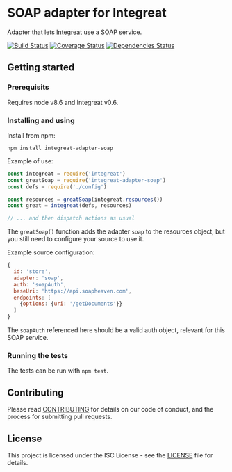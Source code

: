 # SOAP adapter for Integreat

Adapter that lets
[Integreat](https://github.com/integreat-io/integreat) use a SOAP service.

[![Build Status](https://travis-ci.org/integreat-io/integreat-adapter-soap.svg?branch=master)](https://travis-ci.org/integreat-io/integreat-adapter-soap)
[![Coverage Status](https://coveralls.io/repos/github/integreat-io/integreat-adapter-soap/badge.svg?branch=master)](https://coveralls.io/github/integreat-io/integreat-adapter-soap?branch=master)
[![Dependencies Status](https://tidelift.com/badges/github/integreat-io/integreat-adapter-soap?style=flat)](https://tidelift.com/repo/github/integreat-io/integreat-adapter-soap)

## Getting started

### Prerequisits

Requires node v8.6 and Integreat v0.6.

### Installing and using

Install from npm:

```
npm install integreat-adapter-soap
```

Example of use:
```javascript
const integreat = require('integreat')
const greatSoap = require('integreat-adapter-soap')
const defs = require('./config')

const resources = greatSoap(integreat.resources())
const great = integreat(defs, resources)

// ... and then dispatch actions as usual
```

The `greatSoap()` function adds the adapter `soap` to the resources object, but
you still need to configure your source to use it.

Example source configuration:

```javascript
{
  id: 'store',
  adapter: 'soap',
  auth: 'soapAuth',
  baseUri: 'https://api.soapheaven.com',
  endpoints: [
    {options: {uri: '/getDocuments'}}
  ]
}
```

The `soapAuth` referenced here should be a valid auth object, relevant for this
SOAP service.

### Running the tests

The tests can be run with `npm test`.

## Contributing

Please read
[CONTRIBUTING](https://github.com/integreat-io/integreat-adapter-soap/blob/master/CONTRIBUTING.md)
for details on our code of conduct, and the process for submitting pull
requests.

## License

This project is licensed under the ISC License - see the
[LICENSE](https://github.com/integreat-io/integreat-adapter-soap/blob/master/LICENSE)
file for details.
